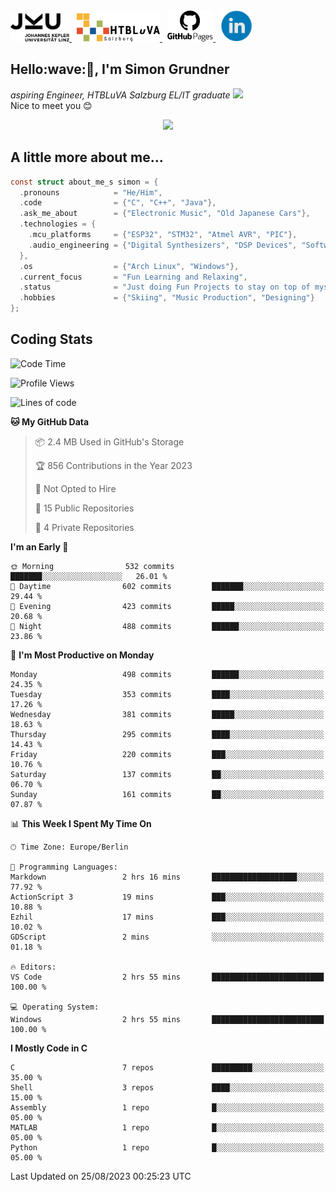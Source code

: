 <a href="https://www.jku.at/">
  <picture>
   <source media="(prefers-color-scheme: dark)" srcset="/images/jku_logo_weiss.png" height="45"/>
   <img alt="JKU Linz" src="/images/jku_logo_schwarz.png" height="45"/>
  </picture>
 </a> &nbsp;
 <a href="http://www.htl-salzburg.ac.at/startseite.html">
  <picture>
   <source media="(prefers-color-scheme: dark)" srcset="/images/htlbla_logo_weiss.png" height="45"/>
   <img alt="HTBLuVA Salzburg" src="/images/htlbla_logo_schwarz.png" height="45"/>
  </picture>
 </a> &nbsp;
 <a href="https://s-grundner.github.io/">
  <picture>
   <source media="(prefers-color-scheme: dark)" srcset="/images/pages_weiss.png" height="50"/>
   <img alt="Pages" src="/images/pages.png" height="50"/>
  </picture>
 </a> &nbsp;
 <a href="https://www.linkedin.com/in/simon-grundner-b0b9b8228/">
  <img alt="LinkedIn" src="/images/LinkedIn.png" height="50"/>
 </a>
</p>

<h2>Hello:wave:🏻, I'm Simon Grundner</h2>
<p><em>aspiring Engineer, HTBLuVA Salzburg EL/IT graduate
</a><img src="https://media.giphy.com/media/WUlplcMpOCEmTGBtBW/giphy.gif" width="30"></em><br>
Nice to meet you 😊</p>

<p align="center"><img dipslay="inline-block" width="340"src="images/e6cb4de279254053b04e8305f4706497.gif"/></p>
 
<h2> A little more about me...</h2>
  
```c
const struct about_me_s simon = {
  .pronouns            = "He/Him",
  .code                = {"C", "C++", "Java"},
  .ask_me_about        = {"Electronic Music", "Old Japanese Cars"},
  .technologies = { 
    .mcu_platforms     = {"ESP32", "STM32", "Atmel AVR", "PIC"},
    .audio_engineering = {"Digital Synthesizers", "DSP Devices", "Software Sounddesign"},
  },
  .os                  = {"Arch Linux", "Windows"},
  .current_focus       = "Fun Learning and Relaxing",
  .status              = "Just doing Fun Projects to stay on top of myself",
  .hobbies             = {"Skiing", "Music Production", "Designing"}
};
 ```

<h2> Coding Stats </h2>

<!--START_SECTION:waka-->
![Code Time](http://img.shields.io/badge/Code%20Time-211%20hrs%2012%20mins-blue)

![Profile Views](http://img.shields.io/badge/Profile%20Views-7-blue)

![Lines of code](https://img.shields.io/badge/From%20Hello%20World%20I%27ve%20Written-20.2%20million%20lines%20of%20code-blue)

**🐱 My GitHub Data** 

> 📦 2.4 MB Used in GitHub's Storage 
 > 
> 🏆 856 Contributions in the Year 2023
 > 
> 🚫 Not Opted to Hire
 > 
> 📜 15 Public Repositories 
 > 
> 🔑 4 Private Repositories 
 > 
**I'm an Early 🐤** 

```text
🌞 Morning                532 commits         ███████░░░░░░░░░░░░░░░░░░   26.01 % 
🌆 Daytime                602 commits         ███████░░░░░░░░░░░░░░░░░░   29.44 % 
🌃 Evening                423 commits         █████░░░░░░░░░░░░░░░░░░░░   20.68 % 
🌙 Night                  488 commits         ██████░░░░░░░░░░░░░░░░░░░   23.86 % 
```
📅 **I'm Most Productive on Monday** 

```text
Monday                   498 commits         ██████░░░░░░░░░░░░░░░░░░░   24.35 % 
Tuesday                  353 commits         ████░░░░░░░░░░░░░░░░░░░░░   17.26 % 
Wednesday                381 commits         █████░░░░░░░░░░░░░░░░░░░░   18.63 % 
Thursday                 295 commits         ████░░░░░░░░░░░░░░░░░░░░░   14.43 % 
Friday                   220 commits         ███░░░░░░░░░░░░░░░░░░░░░░   10.76 % 
Saturday                 137 commits         ██░░░░░░░░░░░░░░░░░░░░░░░   06.70 % 
Sunday                   161 commits         ██░░░░░░░░░░░░░░░░░░░░░░░   07.87 % 
```


📊 **This Week I Spent My Time On** 

```text
🕑︎ Time Zone: Europe/Berlin

💬 Programming Languages: 
Markdown                 2 hrs 16 mins       ███████████████████░░░░░░   77.92 % 
ActionScript 3           19 mins             ███░░░░░░░░░░░░░░░░░░░░░░   10.88 % 
Ezhil                    17 mins             ███░░░░░░░░░░░░░░░░░░░░░░   10.02 % 
GDScript                 2 mins              ░░░░░░░░░░░░░░░░░░░░░░░░░   01.18 % 

🔥 Editors: 
VS Code                  2 hrs 55 mins       █████████████████████████   100.00 % 

💻 Operating System: 
Windows                  2 hrs 55 mins       █████████████████████████   100.00 % 
```

**I Mostly Code in C** 

```text
C                        7 repos             █████████░░░░░░░░░░░░░░░░   35.00 % 
Shell                    3 repos             ████░░░░░░░░░░░░░░░░░░░░░   15.00 % 
Assembly                 1 repo              █░░░░░░░░░░░░░░░░░░░░░░░░   05.00 % 
MATLAB                   1 repo              █░░░░░░░░░░░░░░░░░░░░░░░░   05.00 % 
Python                   1 repo              █░░░░░░░░░░░░░░░░░░░░░░░░   05.00 % 
```




 Last Updated on 25/08/2023 00:25:23 UTC
<!--END_SECTION:waka-->
